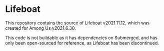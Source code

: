 # Lifeboat

This repository contains the source of Lifeboat v2021.11.12, which was created for Among Us v2021.6.30. 

This code is not buildable as it has dependencies on Submerged, and has only been open-sourced for reference, as Lifeboat has been discontinued. 